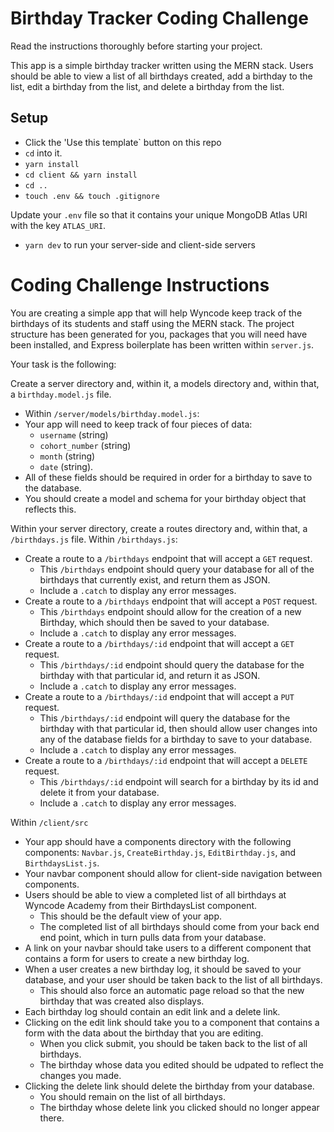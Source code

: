 # Birthday Tracker Coding Challenge

Read the instructions thoroughly before starting your project.

This app is a simple birthday tracker written using the MERN stack. Users should be able to view a list of all birthdays created, add a birthday to the list, edit a birthday from the list, and delete a birthday from the list.

## Setup

- Click the 'Use this template` button on this repo 
- `cd` into it.
- `yarn install`
- `cd client && yarn install`
- `cd ..`
- `touch .env && touch .gitignore`

Update your `.env` file so that it contains your unique MongoDB Atlas URI with the key `ATLAS_URI`.

- `yarn dev` to run your server-side and client-side servers

# Coding Challenge Instructions

You are creating a simple app that will help Wyncode keep track of the birthdays of its students and staff using the MERN stack. The project structure has been generated for you, packages that you will need have been installed, and Express boilerplate has been written within `server.js`.

Your task is the following:

Create a server directory and, within it, a models directory and, within that, a `birthday.model.js` file.

- Within `/server/models/birthday.model.js`:
- Your app will need to keep track of four pieces of data:
  - `username` (string)
  - `cohort_number` (string)
  - `month` (string)
  - `date` (string).
- All of these fields should be required in order for a birthday to save to the database.
- You should create a model and schema for your birthday object that reflects this.

Within your server directory, create a routes directory and, within that, a `/birthdays.js` file.
Within `/birthdays.js`:

- Create a route to a `/birthdays` endpoint that will accept a `GET` request.
  - This `/birthdays` endpoint should query your database for all of the birthdays that currently exist, and return them as JSON.
  - Include a `.catch` to display any error messages.
- Create a route to a `/birthdays` endpoint that will accept a `POST` request.
  - This `/birthdays` endpoint should allow for the creation of a new Birthday, which should then be saved to your database.
  - Include a `.catch` to display any error messages.
- Create a route to a `/birthdays/:id` endpoint that will accept a `GET` request.
  - This `/birthdays/:id` endpoint should query the database for the birthday with that particular id, and return it as JSON.
  - Include a `.catch` to display any error messages.
- Create a route to a `/birthdays/:id` endpoint that will accept a `PUT` request.
  - This `/birthdays/:id` endpoint will query the database for the birthday with that particular id, then should allow user changes into any of the database fields for a birthday to save to your database.
  - Include a `.catch` to display any error messages.
- Create a route to a `/birthdays/:id` endpoint that will accept a `DELETE` request.
  - This `/birthdays/:id` endpoint will search for a birthday by its id and delete it from your database.
  - Include a `.catch` to display any error messages.

Within `/client/src`

- Your app should have a components directory with the following components: `Navbar.js`, `CreateBirthday.js`, `EditBirthday.js`, and `BirthdaysList.js`.
- Your navbar component should allow for client-side navigation between components.
- Users should be able to view a completed list of all birthdays at Wyncode Academy from their BirthdaysList component.
  - This should be the default view of your app.
  - The completed list of all birthdays should come from your back end end point, which in turn pulls data from your database.
- A link on your navbar should take users to a different component that contains a form for users to create a new birthday log.
- When a user creates a new birthday log, it should be saved to your database, and your user should be taken back to the list of all birthdays.
  - This should also force an automatic page reload so that the new birthday that was created also displays.
- Each birthday log should contain an edit link and a delete link.
- Clicking on the edit link should take you to a component that contains a form with the data about the birthday that you are editing.
  - When you click submit, you should be taken back to the list of all birthdays.
  - The birthday whose data you edited should be udpated to reflect the changes you made.
- Clicking the delete link should delete the birthday from your database.
  - You should remain on the list of all birthdays.
  - The birthday whose delete link you clicked should no longer appear there.
